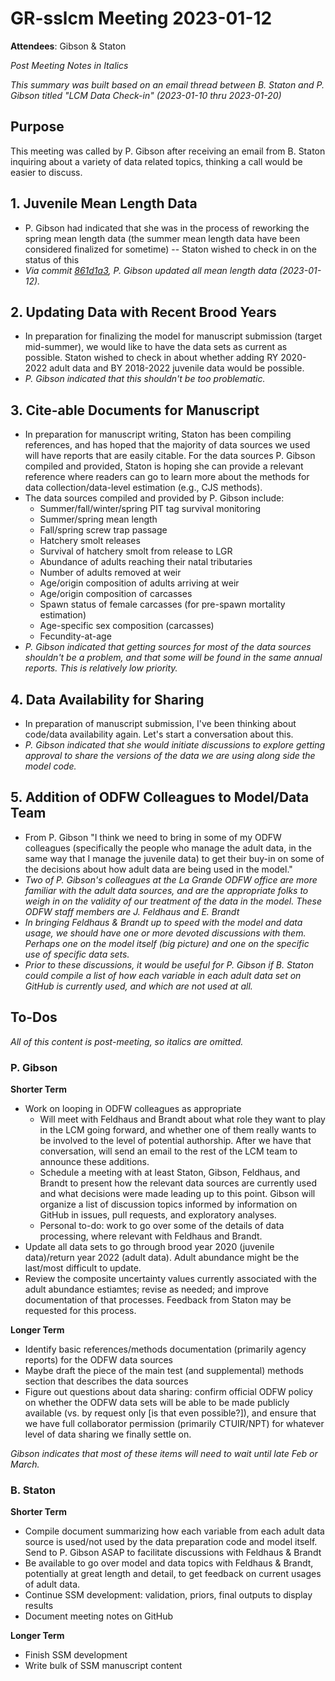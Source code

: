 # GR-sslcm Meeting 2023-01-12

**Attendees**: Gibson & Staton

*Post Meeting Notes in Italics*

*This summary was built based on an email thread between B. Staton and P. Gibson titled "LCM Data Check-in" (2023-01-10 thru 2023-01-20)*

## Purpose

This meeting was called by P. Gibson after receiving an email from B. Staton inquiring about a variety of data related topics, thinking a call would be easier to discuss.

## 1\. Juvenile Mean Length Data

- P. Gibson had indicated that she was in the process of reworking the spring mean length data (the summer mean length data have been considered finalized for sometime) -- Staton wished to check in on the status of this
- *Via commit [861d1a3](https://github.com/gibsonpp/GR-sslcm-data/commit/861d1a3c99aae9db3db7584bff48b36fd003dfb1), P. Gibson updated all mean length data (2023-01-12).*

## 2\. Updating Data with Recent Brood Years

- In preparation for finalizing the model for manuscript submission (target mid-summer), we would like to have the data sets as current as possible. Staton wished to check in about whether adding RY 2020-2022 adult data and BY 2018-2022 juvenile data would be possible.
- *P. Gibson indicated that this shouldn't be too problematic.*

## 3\. Cite-able Documents for Manuscript

- In preparation for manuscript writing, Staton has been compiling references, and has hoped that the majority of data sources we used will have reports that are easily citable. For the data sources P. Gibson compiled and provided, Staton is hoping she can provide a relevant reference where readers can go to learn more about the methods for data collection/data-level estimation (e.g., CJS methods).
- The data sources compiled and provided by P. Gibson include:
    - Summer/fall/winter/spring PIT tag survival monitoring
    - Summer/spring mean length
    - Fall/spring screw trap passage
    - Hatchery smolt releases
    - Survival of hatchery smolt from release to LGR
    - Abundance of adults reaching their natal tributaries
    - Number of adults removed at weir
    - Age/origin composition of adults arriving at weir
    - Age/origin composition of carcasses
    - Spawn status of female carcasses (for pre-spawn mortality estimation)
    - Age-specific sex composition (carcasses)
    - Fecundity-at-age
- *P. Gibson indicated that getting sources for most of the data sources shouldn't be a problem, and that some will be found in the same annual reports. This is relatively low priority.*

## 4\. Data Availability for Sharing

- In preparation of manuscript submission, I've been thinking about code/data availability again. Let's start a conversation about this.
- *P. Gibson indicated that she would initiate discussions to explore getting approval to share the versions of the data we are using along side the model code.*

## 5\. Addition of ODFW Colleagues to Model/Data Team

- From P. Gibson "I think we need to bring in some of my ODFW colleagues (specifically the people who manage the adult data, in the same way that I manage the juvenile data) to get their buy-in on some of the decisions about how adult data are being used in the model."
- *Two of P. Gibson's colleagues at the La Grande ODFW office are more familiar with the adult data sources, and are the appropriate folks to weigh in on the validity of our treatment of the data in the model. These ODFW staff members are J. Feldhaus and E. Brandt*
- *In bringing Feldhaus & Brandt up to speed with the model and data usage, we should have one or more devoted discussions with them. Perhaps one on the model itself (big picture) and one on the specific use of specific data sets.*
- *Prior to these discussions, it would be useful for P. Gibson if B. Staton could compile a list of how each variable in each adult data set on GitHub is currently used, and which are not used at all.*

## To-Dos

*All of this content is post-meeting, so italics are omitted.*

### P. Gibson

**Shorter Term**

- Work on looping in ODFW colleagues as appropriate
    - Will meet with Feldhaus and Brandt about what role they want to play in the LCM going forward, and whether one of them really wants to be involved to the level of potential authorship. After we have that conversation, will send an email to the rest of the LCM team to announce these additions.
    - Schedule a meeting with at least Staton, Gibson, Feldhaus, and Brandt to present how the relevant data sources are currently used and what decisions were made leading up to this point. Gibson will organize a list of discussion topics informed by information on GitHub in issues, pull requests, and exploratory analyses.
    - Personal to-do: work to go over some of the details of data processing, where relevant with Feldhaus and Brandt.
- Update all data sets to go through brood year 2020 (juvenile data)/return year 2022 (adult data). Adult abundance might be the last/most difficult to update.
- Review the composite uncertainty values currently associated with the adult abundance estiamtes; revise as needed; and improve documentation of that processes. Feedback from Staton may be requested for this process.

**Longer Term**

- Identify basic references/methods documentation (primarily agency reports) for the ODFW data sources
- Maybe draft the piece of the main test (and supplemental) methods section that describes the data sources
- Figure out questions about data sharing: confirm official ODFW policy on whether the ODFW data sets will be able to be made publicly available (vs. by request only \[is that even possible?\]), and ensure that we have full collaborator permission (primarily CTUIR/NPT) for whatever level of data sharing we finally settle on.

*Gibson indicates that most of these items will need to wait until late Feb or March.*

### B. Staton

**Shorter Term**

- Compile document summarizing how each variable from each adult data source is used/not used by the data preparation code and model itself. Send to P. Gibson ASAP to facilitate discussions with Feldhaus & Brandt
- Be available to go over model and data topics with Feldhaus & Brandt, potentially at great length and detail, to get feedback on current usages of adult data.
- Continue SSM development: validation, priors, final outputs to display results
- Document meeting notes on GitHub

**Longer Term**

- Finish SSM development
- Write bulk of SSM manuscript content